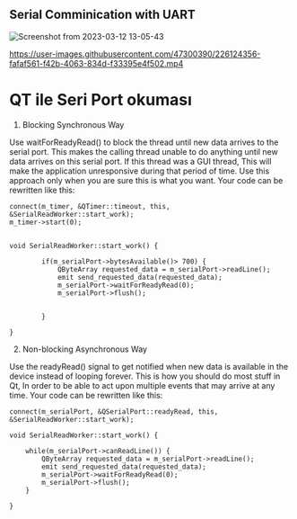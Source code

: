 ## Serial Comminication with UART 


![Screenshot from 2023-03-12 13-05-43](https://user-images.githubusercontent.com/47300390/224537964-0fb793f7-1987-4c0b-aa2b-99dcf7e64bc0.png)


https://user-images.githubusercontent.com/47300390/226124356-fafaf561-f42b-4063-834d-f33395e4f502.mp4



# QT ile Seri Port okuması
1. Blocking Synchronous Way

Use waitForReadyRead() to block the thread until new data arrives to the serial port. This makes the calling thread unable to do anything until new data arrives on this serial port. If this thread was a GUI thread, This will make the application unresponsive during that period of time. Use this approach only when you are sure this is what you want. Your code can be rewritten like this:

```
connect(m_timer, &QTimer::timeout, this, &SerialReadWorker::start_work);
m_timer->start(0);


void SerialReadWorker::start_work() {

        if(m_serialPort->bytesAvailable()> 700) {
            QByteArray requested_data = m_serialPort->readLine();
            emit send_requested_data(requested_data);
            m_serialPort->waitForReadyRead(0);
            m_serialPort->flush();


        }

}

```

2. Non-blocking Asynchronous Way

Use the readyRead() signal to get notified when new data is available in the device instead of looping forever. This is how you should do most stuff in Qt, In order to be able to act upon multiple events that may arrive at any time. Your code can be rewritten like this:

```
connect(m_serialPort, &QSerialPort::readyRead, this, &SerialReadWorker::start_work);

void SerialReadWorker::start_work() {

    while(m_serialPort->canReadLine()) {
        QByteArray requested_data = m_serialPort->readLine();
        emit send_requested_data(requested_data);
        m_serialPort->waitForReadyRead(0);
        m_serialPort->flush();
    }

}

```




